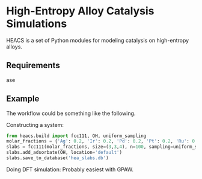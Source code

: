 # High-Entropy Alloy Catalysis Simulations
HEACS is a set of Python modules for modeling catalysis on high-entropy alloys.


Requirements
------------
ase


Example
-------

The workflow could be something like the following.

Constructing a system:

```python
from heacs.build import fcc111, OH, uniform_sampling
molar_fractions = {'Ag': 0.2, 'Ir': 0.2, 'Pd': 0.2, 'Pt': 0.2, 'Ru': 0.2}
slabs = fcc111(molar_fractions, size=(3,3,4), n=100, sampling=uniform_sampling, lattice_parameter='default')
slabs.add_adsorbate(OH, location='default')
slabs.save_to_database('hea_slabs.db')
```

Doing DFT simulation:
Probably easiest with GPAW.

